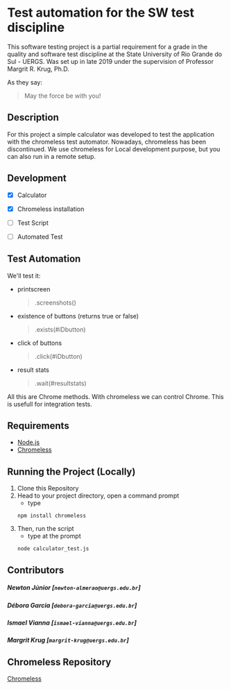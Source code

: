 # Test automation for the SW test discipline

This software testing project is a partial requirement for a grade in the quality and software test discipline at the State University of Rio Grande do Sul - UERGS. Was set up in late 2019 under the supervision of Professor Margrit R. Krug, Ph.D.

As they say:
> May the force be with you!

## Description

For this project a simple calculator was developed to test the application with the chromeless test automator. Nowadays, chromeless has been discontinued. 
We use chromeless for Local development purpose, but you can also run in a remote setup.

## Development

-[x] Calculator

-[x] Chromeless installation

-[ ] Test Script

-[ ] Automated Test


## Test Automation

We'll test it:

- printscreen
    > .screenshots() 
- existence of buttons (returns true or false)
    > .exists(#iDbutton)
- click of buttons
    > .click(#iDbutton)
- result stats
    > .wait(#resultstats)

All this are Chrome methods. With chromeless we can control Chrome. This is usefull for integration tests.    


## Requirements

- [Node.js](https://nodejs.org/en/)
- [Chromeless](https://github.com/prisma-archive/chromeless)

## Running the Project (Locally)

1. Clone this Repository
2. Head to your project directory, open a command prompt
    - type
    ```
    npm install chromeless
    ```
3.  Then, run the script  
    - type at the prompt
    ```
    node calculator_test.js
    ``` 

## Contributors

##### Newton Júnior [`newton-almerao@uergs.edu.br`]
##### Débora Garcia [`debora-garcia@uergs.edu.br`]
##### Ismael Vianna [`ismael-vianna@uergs.edu.br`]
##### Margrit Krug  [`margrit-krug@uergs.edu.br`]

## Chromeless Repository

[Chromeless](https://github.com/prisma-archive/chromeless)
